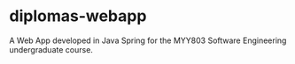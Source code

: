 # diplomas-webapp
A Web App developed in Java Spring for the MYY803 Software Engineering undergraduate course.
